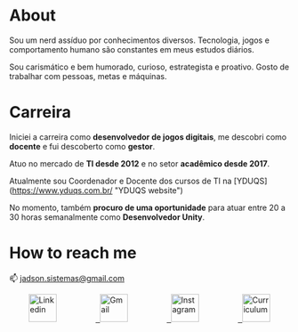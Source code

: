 # About

Sou um nerd assíduo por conhecimentos diversos. Tecnologia, jogos e comportamento humano são constantes em meus estudos diários.

Sou carismático e bem humorado, curioso, estrategista e proativo. Gosto de trabalhar com pessoas, metas e máquinas.

# Carreira

Iniciei a carreira como **desenvolvedor de jogos digitais**, me descobri como **docente** e fui descoberto como **gestor**.

Atuo no mercado de **TI desde 2012** e no setor **acadêmico desde 2017**.

Atualmente sou Coordenador e Docente dos cursos de TI na [YDUQS] (https://www.yduqs.com.br/ "YDUQS website") 

No momento, também **procuro de uma oportunidade** para atuar entre 20 a 30 horas semanalmente como **Desenvolvedor Unity**.

# How to reach me

📫 jadson.sistemas@gmail.com

<div id="banner" style="overflow: hidden; display: flex; justify-content: space-around;">
  <a href="https://www.linkedin.com/in/almeidajadson/">
         <img src="https://cdn-icons-png.flaticon.com/512/174/174857.png" width="50" height="50" title="Linkedin"/> </a>
    <a href="mailto:jadson.sistemas@gmail.com">&nbsp;
         <img src="https://imagepng.org/wp-content/uploads/2018/03/gmail-cone-icon.png" width="50" height="50" title="Gmail"/> </a>
    <a href="https://www.instagram.com/jadoalmeida/">&nbsp;
         <img src="https://cdn-icons-png.flaticon.com/512/174/174855.png" width="50" height="50" title="Instagram"/> </a>
    <a href="https://drive.google.com/file/d/1HSA3dCgKFJ0pahl0uEHp-83k0lG9qGZw/view?usp=sharing">&nbsp;
         <img src="https://encrypted-tbn0.gstatic.com/images?q=tbn:ANd9GcS5GVxG8Ly-tRtO5pyVqtUMZpppHjXs_cqqBg&usqp=CAU" width="50" height="50" title="Curriculum"/> </a>
</div>

